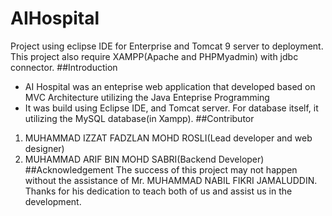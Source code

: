 # AIHospital
Project using eclipse IDE for Enterprise and Tomcat 9 server to deployment. This project also require XAMPP(Apache and PHPMyadmin) with jdbc connector.
##Introduction
- AI Hospital was an enteprise web application that developed based on MVC Architecture utilizing the Java Enteprise Programming
- It was build using Eclipse IDE, and Tomcat server. For database itself, it utilizing the MySQL database(in Xampp).
##Contributor
1. MUHAMMAD IZZAT FADZLAN MOHD ROSLI(Lead developer and web designer)
2. MUHAMMAD ARIF BIN MOHD SABRI(Backend Developer)
##Acknowledgement
The success of this project may not happen without the assistance of Mr. MUHAMMAD NABIL FIKRI JAMALUDDIN. Thanks for his dedication to teach both of us and assist us in the development.